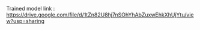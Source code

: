 Trained model link : https://drive.google.com/file/d/1tZn82U8hj7nSOhYhAbZuxwEhkXhUjYtu/view?usp=sharing
